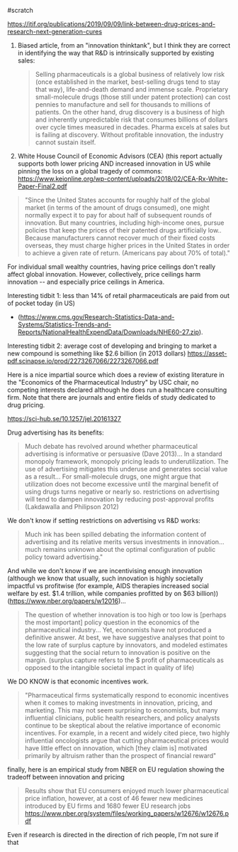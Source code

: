 
#scratch

https://itif.org/publications/2019/09/09/link-between-drug-prices-and-research-next-generation-cures

1. Biased article, from an "innovation thinktank", but I think they are correct in identifying the way that R&D is intrinsically supported by existing sales:
	> Selling pharmaceuticals is a global business of relatively low risk (once established in the market, best-selling drugs tend to stay that way), life-and-death demand and immense scale. Proprietary small-molecule drugs (those still under patent protection) can cost pennies to manufacture and sell for thousands to millions of patients. 
 	> On the other hand, drug discovery is a business of high and inherently unpredictable risk that consumes billions of dollars over cycle times measured in decades. Pharma excels at sales but is failing at discovery. Without profitable innovation, the industry cannot sustain itself.

2. White House Council of Economic Advisors (CEA) (this report actually supports both lower pricing AND increased innovation in US while pinning the loss on a global tragedy of commons:
https://www.keionline.org/wp-content/uploads/2018/02/CEA-Rx-White-Paper-Final2.pdf

>"Since the United States accounts for roughly half of the global market (in terms of the amount of drugs consumed), one might normally expect it to pay for about half of subsequent rounds of innovation. But many countries, including high-income ones, pursue policies that keep the prices of their patented drugs artificially low.. Because manufacturers cannot recover much of their fixed costs overseas, they must charge higher prices in the United States in order to achieve a given rate of return. (Americans pay about 70% of total)." 

For individual small wealthy countries, having price ceilings don't really affect global innovation. However, collectively, price ceilings harm innovation -- and especially price ceilings in America.

Interesting tidbit 1: less than 14% of retail pharmaceuticals are paid from out of pocket today (in US)
- (https://www.cms.gov/Research-Statistics-Data-and-Systems/Statistics-Trends-and-Reports/NationalHealthExpendData/Downloads/NHE60-27.zip).

Interesting tidbit 2: average cost of developing and bringing to market a new compound is something like $2.6 billion (in 2013 dollars) https://asset-pdf.scinapse.io/prod/2273267066/2273267066.pdf


Here is a nice impartial source which does a review of existing literature in the "Economics of the Pharmaceutical Industry" by USC chair, no competing interests declared although he does run a healthcare consulting firm. Note that there are journals and entire fields of study dedicated to drug pricing.

https://sci-hub.se/10.1257/jel.20161327

Drug advertising has its benefits:
>Much debate has revolved around whether pharmaceutical advertising is informative or persuasive (Dave 2013)... In a standard monopoly framework, monopoly pricing leads to underutilization. The use of advertising mitigates this underuse and generates social value as a result... For small-molecule drugs, one might argue that utilization does not become excessive until the marginal benefit of using drugs turns negative or nearly so.
>restrictions on advertising will tend to dampen innovation by reducing post-approval profits (Lakdawalla and Philipson 2012)

We don't know if setting restrictions on advertising vs R&D works:
> Much ink has been spilled debating the information content of advertising and its relative merits versus investments in innovation... much remains unknown about the optimal configuration of public policy toward advertising."

And while we don't know if we are incentivising enough innovation (although we know that usually, such innovation is highly societally impactful vs profitwise (for example, AIDS therapies increased social welfare by est. $1.4 trillion, while companies profitted by on $63 billion)) (https://www.nber.org/papers/w12016)...

>The question of whether innovation is too high or too low is [perhaps the most important] policy question in the economics of the pharmaceutical industry... Yet, economists have not produced a definitive answer. At best, we have suggestive analyses that point to the low rate of surplus capture by innovators, and modeled estimates suggesting that the social return to innovation is positive on the margin.
>(surplus capture refers to the $ profit of pharmaceuticals as opposed to the intangible societal impact in quality of life)

We DO KNOW is that economic incentives work.
>"Pharmaceutical firms systematically respond to economic incentives when it comes to making investments in innovation, pricing, and marketing. This may not seem surprising to economists, but many influential clinicians, public health researchers, and policy analysts continue to be skeptical about the relative importance of economic incentives. For example, in a recent and widely cited piece, two highly influential oncologists argue that cutting pharmaceutical prices would have little effect on innovation, which [they claim is] motivated primarily by altruism rather than the prospect of financial reward"

finally, here is an empirical study from NBER on EU regulation showing the tradeoff between innovation and pricing
>Results show that EU consumers enjoyed much lower pharmaceutical price inflation, however, at a cost of 46 fewer new medicines introduced by EU firms and 1680 fewer EU research jobs
https://www.nber.org/system/files/working_papers/w12676/w12676.pdf


Even if research is directed in the direction of rich people, I'm not sure if that 

